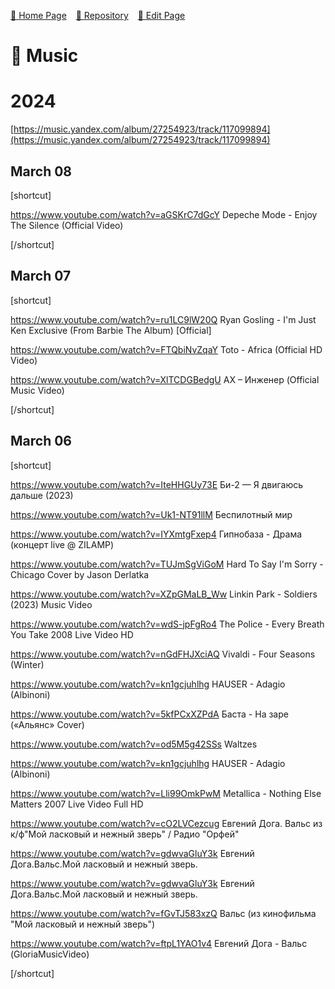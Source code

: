 <style>
	@import url("/utils/css/bootstrap-grid.css");
	@import url("/utils/css/iframe-youtube.css");
</style>
<script src="music.js" defer></script>


 [🚀 Home Page](https://andrewalevin.github.io/) &ensp;  [🏰 Repository](https://github.com/andrewalevin/andrewalevin.github.io) &ensp;  [🔨 Edit Page](https://github.com/andrewalevin/andrewalevin.github.io/edit/main/music.md)



# 🎸 Music

# 2024

[https://music.yandex.com/album/27254923/track/117099894](https://music.yandex.com/album/27254923/track/117099894)


## March 08

[shortcut]

https://www.youtube.com/watch?v=aGSKrC7dGcY Depeche Mode - Enjoy The Silence (Official Video)

[/shortcut]


## March 07

[shortcut]

https://www.youtube.com/watch?v=ru1LC9lW20Q Ryan Gosling - I'm Just Ken Exclusive (From Barbie The Album) [Official]

https://www.youtube.com/watch?v=FTQbiNvZqaY Toto - Africa (Official HD Video)

https://www.youtube.com/watch?v=XlTCDGBedgU АХ – Инженер (Official Music Video)

[/shortcut]
	


## March 06

[shortcut]

https://www.youtube.com/watch?v=IteHHGUy73E Би-2 — Я двигаюсь дальше (2023)

https://www.youtube.com/watch?v=Uk1-NT91llM Беспилотный мир

https://www.youtube.com/watch?v=IYXmtgFxep4 Гипнобаза - Драма (концерт live @ ZILAMP)

https://www.youtube.com/watch?v=TUJmSgViGoM Hard To Say I'm Sorry - Chicago Cover by Jason Derlatka

https://www.youtube.com/watch?v=XZpGMaLB_Ww Linkin Park - Soldiers (2023) Music Video

https://www.youtube.com/watch?v=wdS-jpFgRo4 The Police - Every Breath You Take 2008 Live Video HD

https://www.youtube.com/watch?v=nGdFHJXciAQ Vivaldi - Four Seasons (Winter)

https://www.youtube.com/watch?v=kn1gcjuhlhg HAUSER - Adagio (Albinoni)

https://www.youtube.com/watch?v=5kfPCxXZPdA Баста - На заре («Альянс» Cover)

https://www.youtube.com/watch?v=od5M5g42SSs Waltzes

https://www.youtube.com/watch?v=kn1gcjuhlhg HAUSER - Adagio (Albinoni)

https://www.youtube.com/watch?v=Lli99OmkPwM Metallica - Nothing Else Matters 2007 Live Video Full HD

https://www.youtube.com/watch?v=cO2LVCezcug Евгений Дога. Вальс из к/ф"Мой ласковый и нежный зверь" / Радио "Орфей"

https://www.youtube.com/watch?v=gdwvaGluY3k Евгений Дога.Вальс.Мой ласковый и нежный зверь.

https://www.youtube.com/watch?v=gdwvaGluY3k Евгений Дога.Вальс.Мой ласковый и нежный зверь.

https://www.youtube.com/watch?v=fGvTJ583xzQ Вальс (из кинофильма "Мой ласковый и нежный зверь")
	
https://www.youtube.com/watch?v=ftpL1YAO1v4 Евгений Дога - Вальс (GloriaMusicVideo)
	
[/shortcut]





